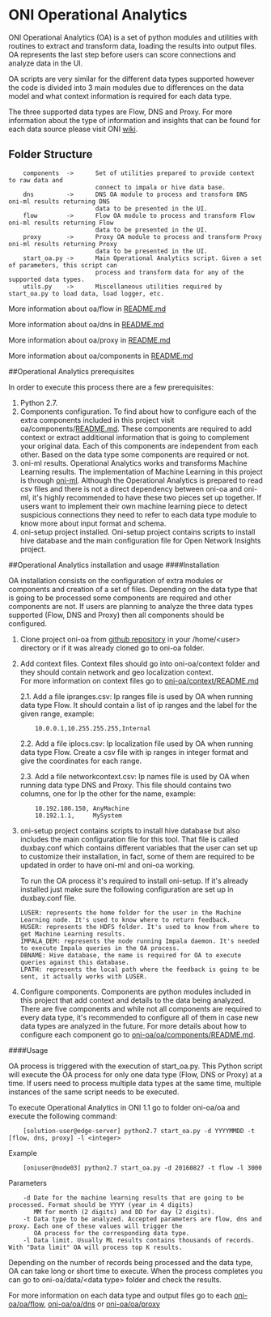 # ONI Operational Analytics

ONI Operational Analytics (OA) is a set of python modules and utilities with routines to extract and transform data, loading the results into output files.
OA represents the last step before users can score connections and analyze data in the UI.

OA scripts are very similar for the different data types supported however the code is divided into 3 
main modules due to differences on the data model and what context information is required for each data type.

The three supported data types are Flow, DNS and Proxy. For more information about the type of information and insights
that can be found for each data source please visit ONI [wiki](https://github.com/Open-Network-Insight/open-network-insight/wiki).

## Folder Structure

        components  ->      Set of utilities prepared to provide context to raw data and 
                            connect to impala or hive data base.
        dns         ->      DNS OA module to process and transform DNS oni-ml results returning DNS
                            data to be presented in the UI.
        flow        ->      Flow OA module to process and transform Flow oni-ml results returning Flow
                            data to be presented in the UI.
        proxy       ->      Proxy OA module to process and transform Proxy oni-ml results returning Proxy
                            data to be presented in the UI.
        start_oa.py ->      Main Operational Analytics script. Given a set of parameters, this script can
                            process and transform data for any of the supported data types.
        utils.py    ->      Miscellaneous utilities required by start_oa.py to load data, load logger, etc.
        
More information about oa/flow in [README.md](https://github.com/Open-Network-Insight/oni-oa/tree/1.1/oa/flow)

More information about oa/dns in [README.md](https://github.com/Open-Network-Insight/oni-oa/tree/1.1/oa/dns)

More information about oa/proxy in [README.md](https://github.com/Open-Network-Insight/oni-oa/tree/1.1/oa/proxy)

More information about oa/components in [README.md](https://github.com/Open-Network-Insight/oni-oa/tree/1.1/oa/components)

##Operational Analytics prerequisites

In order to execute this process there are a few prerequisites:

 1. Python 2.7.
 2.  Components configuration. To find about how to configure each of the extra components included in this project
        visit oa/components/[README.md](https://github.com/Open-Network-Insight/oni-oa/tree/1.1/oa/components).
        These components are required to add context or extract additional information that is going to complement your 
        original data. Each of this components are independent from each other. Based on the data type some components are 
        required or not.
 3. oni-ml results. Operational Analytics works and transforms Machine Learning results. The implementation of Machine Learning
        in this project is through [oni-ml](https://github.com/Open-Network-Insight/oni-ml). Although the Operational Analytics
         is prepared to read csv files and there is not a direct dependency between oni-oa and oni-ml, it's highly recommended
         to have these two pieces set up together.
         If users want to implement their own machine learning piece to detect suspicious connections they need to refer
         to each data type module to know more about input format and schema.
 4. oni-setup project installed. Oni-setup project contains scripts to install hive database and the main configuration
        file for Open Network Insights project.
 

##Operational Analytics installation and usage
####Installation
 
 OA installation consists on the configuration of extra modules or components and creation of a set of files.
 Depending on the data type that is going to be processed some components are required and other components are not.
 If users are planning to analyze the three data types supported (Flow, DNS and Proxy) then all components should be configured.

 1. Clone project oni-oa from [github repository](https://github.com/Open-Network-Insight/oni-oa) in your /home/\<user> directory 
    or if it was already cloned go to oni-oa folder.
    
 2. Add context files. Context files should go into oni-oa/context folder and they should contain network and geo localization context.  
 For more information on context files go to [oni-oa/context/README.md](https://github.com/Open-Network-Insight/oni-oa/tree/1.1/README.md) 
    
    2.1. Add a file ipranges.csv: Ip ranges file is used by OA when running data type Flow. 
         It should contain a list of ip ranges and the label for the given range, example:
            
            10.0.0.1,10.255.255.255,Internal
            
    2.2. Add a file iplocs.csv: Ip localization file used by OA when running data type Flow. 
         Create a csv file with ip ranges in integer format and give the coordinates for each range.
     
    2.3. Add a file networkcontext.csv: Ip names file is used by OA when running data type DNS and Proxy. This file
         should contains two columns, one for Ip the other for the name, example: 
    
            10.192.180.150, AnyMachine
            10.192.1.1,     MySystem
            
            
 3. oni-setup project contains scripts to install hive database but also includes the main configuration file for this tool.
     That file is called duxbay.conf which contains different variables that the user can set up to customize their installation, in fact, some
     of them are required to be updated in order to have oni-ml and oni-oa working.
     
     To run the OA process it's required to install oni-setup. If it's already installed just make sure the following configuration are set up in duxbay.conf file.
    
        LUSER: represents the home folder for the user in the Machine Learning node. It's used to know where to return feedback.
        HUSER: represents the HDFS folder. It's used to know from where to get Machine Learning results.
        IMPALA_DEM: represents the node running Impala daemon. It's needed to execute Impala queries in the OA process.
        DBNAME: Hive database, the name is required for OA to execute queries against this database.
        LPATH: represents the local path where the feedback is going to be sent, it actually works with LUSER.
    
 4. Configure components. Components are python modules included in this project that add context and details to the data 
    being analyzed. There are five components and while not all components are required to every data type, it's recommended to
    configure all of them in case new data types are analyzed in the future.
    For more details about how to configure each component go to [oni-oa/oa/components/README.md](https://github.com/Open-Network-Insight/oni-oa/blob/1.1/oa/components/README.md).
    
 ####Usage
 
 OA process is triggered with the execution of start_oa.py. This Python script will execute the OA process
  for only one data type (Flow, DNS or Proxy) at a time. If users need to process multiple data types at the same time, multiple
  instances of the same script needs to be executed. 
  
  To execute Operational Analytics in ONI 1.1 go to folder oni-oa/oa and execute the following command:
        
        [solution-user@edge-server] python2.7 start_oa.py -d YYYYMMDD -t [flow, dns, proxy] -l <integer>
    
  Example
  
        [oniuser@node03] python2.7 start_oa.py -d 20160827 -t flow -l 3000
        
  Parameters
 
        -d Date for the machine learning results that are going to be processed. Format should be YYYY (year in 4 digits)
           MM for month (2 digits) and DD for day (2 digits).
        -t Data type to be analyzed. Accepted parameters are flow, dns and proxy. Each one of these values will trigger the 
           OA process for the corresponding data type.
        -l Data limit. Usually ML results contains thousands of records. With "Data limit" OA will process top K results. 

 Depending on the number of records being processed and the data type, OA can take long or short time to execute.
 When the process completes you can go to oni-oa/data/\<data type> folder and check the results.
 
 For more information on each data type and output files go to each [oni-oa/oa/flow](https://github.com/Open-Network-Insight/oni-oa/tree/1.1/oa/dns), 
 [oni-oa/oa/dns](https://github.com/Open-Network-Insight/oni-oa/tree/1.1/oa/flow) or [oni-oa/oa/proxy](https://github.com/Open-Network-Insight/oni-oa/tree/1.1/oa/proxy)
                        
                            



